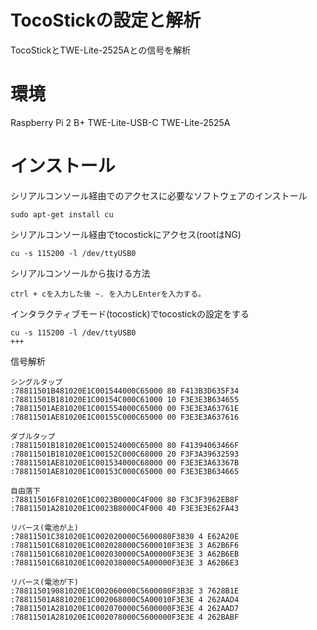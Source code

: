 TocoStickの設定と解析
=====================================================
TocoStickとTWE-Lite-2525Aとの信号を解析

環境
=====
Raspberry Pi 2 B+
TWE-Lite-USB-C
TWE-Lite-2525A

インストール
=====
シリアルコンソール経由でのアクセスに必要なソフトウェアのインストール
~~~
sudo apt-get install cu
~~~

シリアルコンソール経由でtocostickにアクセス(rootはNG)
~~~
cu -s 115200 -l /dev/ttyUSB0
~~~

シリアルコンソールから抜ける方法
~~~
ctrl + cを入力した後 ~. を入力しEnterを入力する。
~~~

インタラクティブモード(tocostick)でtocostickの設定をする
~~~
cu -s 115200 -l /dev/ttyUSB0
+++
~~~

信号解析
~~~
シングルタップ
:78811501B481020E1C001544000C65000 80 F413B3D635F34
:78811501B181020E1C00154C000C61000 10 F3E3E3B634655
:78811501AE81020E1C001554000C65000 00 F3E3E3A63761E
:78811501AE81020E1C00155C000C65000 00 F3E3E3A637616

ダブルタップ
:78811501B181020E1C001524000C65000 80 F41394063466F
:78811501B181020E1C00152C000C68000 20 F3F3A39632593
:78811501AE81020E1C001534000C68000 00 F3E3E3A63367B
:78811501AE81020E1C00153C000C65000 00 F3E3E3B634665

自由落下
:788115016F81020E1C0023B0000C4F000 80 F3C3F3962EB8F
:78811501A281020E1C0023B8000C4F000 40 F3E3E3E62FA43

リバース(電池が上)
:78811501C381020E1C002020000C5600080F3830 4 E62A20E
:78811501C681020E1C002028000C5600010F3E3E 3 A62B6F6
:78811501C681020E1C002030000C5A00000F3E3E 3 A62B6EB
:78811501C681020E1C002038000C5A00000F3E3E 3 A62B6E3

リバース(電池が下)
:788115019081020E1C002060000C5600080F3B3E 3 7628B1E
:78811501A881020E1C002068000C5A00010F3E3E 4 262AAD4
:78811501A281020E1C002070000C5600000F3E3E 4 262AAD7
:78811501A281020E1C002078000C5600000F3E3E 4 262BABF

~~~